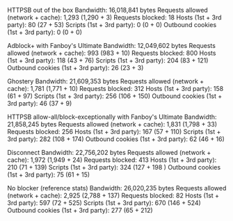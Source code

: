 HTTPSB out of the box
Bandwidth: 16,018,841 bytes
Requests allowed (network + cache): 1,293 (1,290 + 3)
Requests blocked: 18
Hosts (1st + 3rd party): 80 (27 + 53)
Scripts (1st + 3rd party): 0 (0 + 0)
Outbound cookies (1st + 3rd party): 0 (0 + 0)

Adblock+ with Fanboy's Ultimate
Bandwidth: 12,049,602 bytes
Requests allowed (network + cache): 993 (983 + 10)
Requests blocked: 800
Hosts (1st + 3rd party): 118 (43 + 76)
Scripts (1st + 3rd party): 204 (83 + 121)
Outbound cookies (1st + 3rd party): 26 (23 + 3)

Ghostery
Bandwidth: 21,609,353 bytes
Requests allowed (network + cache): 1,781 (1,771 + 10)
Requests blocked: 312
Hosts (1st + 3rd party): 158 (61 + 97)
Scripts (1st + 3rd party): 256 (106 + 150)
Outbound cookies (1st + 3rd party): 46 (37 + 9)

HTTPSB allow-all/block-exceptionally with Fanboy's Ultimate
Bandwidth: 21,858,245 bytes
Requests allowed (network + cache): 1,831 (1,798 + 33)
Requests blocked: 256
Hosts (1st + 3rd party): 167 (57 + 110)
Scripts (1st + 3rd party): 282 (108 + 174)
Outbound cookies (1st + 3rd party): 62 (46 + 16)

Disconnect
Bandwidth: 22,756,202 bytes
Requests allowed (network + cache): 1,972 (1,949 + 24)
Requests blocked: 413
Hosts (1st + 3rd party): 210 (71 + 139)
Scripts (1st + 3rd party): 324 (127 + 198 )
Outbound cookies (1st + 3rd party): 75 (61 + 15)

No blocker (reference stats)
Bandwidth: 26,020,235 bytes
Requests allowed (network + cache): 2,925 (2,788 + 137)
Requests blocked: 82
Hosts (1st + 3rd party): 597 (72 + 525)
Scripts (1st + 3rd party): 670 (146 + 524)
Outbound cookies (1st + 3rd party): 277 (65 + 212)